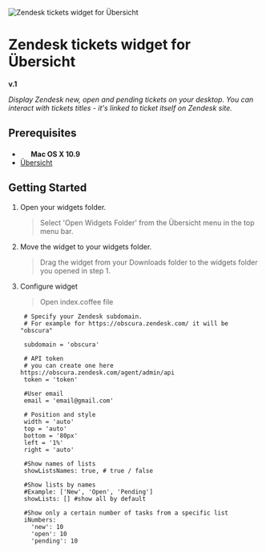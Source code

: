 ![Zendesk tickets widget for Übersicht](https://raw.githubusercontent.com/unglud/ubersicht-zendesk/master/screenshot.png)

# Zendesk tickets widget for Übersicht

**v.1**

*Display Zendesk new, open and pending tickets on your desktop. You can interact with tickets titles - it's linked to ticket itself on Zendesk site.*

Prerequisites
-------------

- <img src="http://deluge-torrent.org/images/apple-logo.gif" height="17"> **Mac OS X 10.9**
- [Übersicht](http://tracesof.net/uebersicht/)

Getting Started
---------------

1. Open your widgets folder.
    > Select 'Open Widgets Folder' from the Übersicht menu in the top menu bar.
    
2. Move the widget to your widgets folder.
    > Drag the widget from your Downloads folder to the widgets folder you opened in step 1.
  
4. Configure widget   
    > Open index.coffee file
    
        # Specify your Zendesk subdomain.
        # For example for https://obscura.zendesk.com/ it will be "obscura"
        
        subdomain = 'obscura'
        
        # API token
        # you can create one here https://obscura.zendesk.com/agent/admin/api
        token = 'token'
        
        #User email
        email = 'email@gmail.com'
        
        # Position and style
        width = 'auto'
        top = 'auto'
        bottom = '80px'
        left = '1%'
        right = 'auto'
        
        #Show names of lists
        showListsNames: true, # true / false
        
        #Show lists by names
        #Example: ['New', 'Open', 'Pending']
        showLists: [] #show all by default
        
        #Show only a certain number of tasks from a specific list
        iNumbers:
          'new': 10
          'open': 10
          'pending': 10
